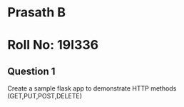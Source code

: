 # Prasath B
# Roll No: 19I336

## Question 1
Create a sample flask app to demonstrate HTTP methods (GET,PUT,POST,DELETE)
